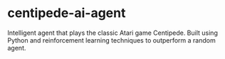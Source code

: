 # centipede-ai-agent
Intelligent agent that plays the classic Atari game Centipede. Built using Python and reinforcement learning techniques to outperform a random agent.
